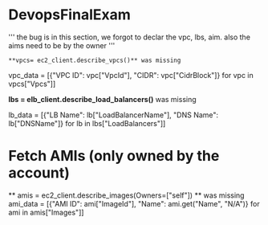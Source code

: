# DevopsFinalExam
  '''
   the bug is in this section, we forgot to declar the vpc, lbs, aim.
   also the aims need to be by the owner
   '''

    
    **vpcs= ec2_client.describe_vpcs()** was missing

   vpc_data = [{"VPC ID": vpc["VpcId"], "CIDR": vpc["CidrBlock"]} for vpc in vpcs["Vpcs"]]
  
  
   **lbs = elb_client.describe_load_balancers()** was missing

   lb_data = [{"LB Name": lb["LoadBalancerName"], "DNS Name": lb["DNSName"]} for lb in lbs["LoadBalancers"]]
  
   # Fetch AMIs (only owned by the account)
  ** amis = ec2_client.describe_images(Owners=["self"])  ** was missing
   ami_data = [{"AMI ID": ami["ImageId"], "Name": ami.get("Name", "N/A")} for ami in amis["Images"]]
  


    
